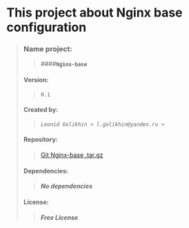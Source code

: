 
# This project about Nginx base configuration

>### Name project:  
>>####**`Nginx-base`**
>#### Version: 
>>```0.1```
>#### Created by:
>>*`Leonid Golikhin < l.golikhin@yandex.ru >`*
>#### Repository:
>>[Git Nginx-base .tar.gz](https://gitlab.rebrainme.com/devops_users_repos/779/rebrain-devops-task1/-/archive/master/rebrain-devops-task1-master.tar.gz)
>#### Dependencies:
>>***No dependencies***
>#### License:
>>***Free License***


